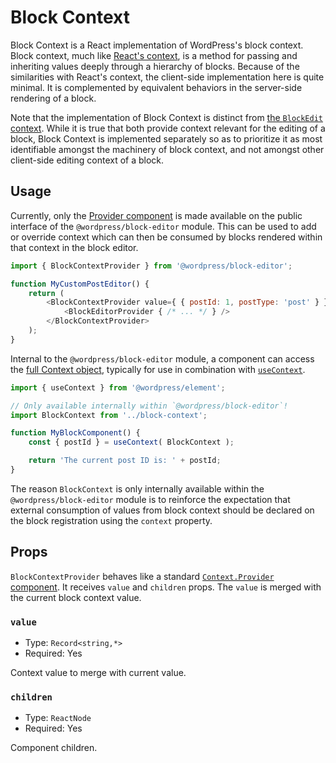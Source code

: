 # Block Context

Block Context is a React implementation of WordPress's block context. Block context, much like [React's context](https://reactjs.org/docs/context.html), is a method for passing and inheriting values deeply through a hierarchy of blocks. Because of the similarities with React's context, the client-side implementation here is quite minimal. It is complemented by equivalent behaviors in the server-side rendering of a block.

Note that the implementation of Block Context is distinct from [the `BlockEdit` context](../block-edit). While it is true that both provide context relevant for the editing of a block, Block Context is implemented separately so as to prioritize it as most identifiable amongst the machinery of block context, and not amongst other client-side editing context of a block.

## Usage

Currently, only the [Provider component](https://reactjs.org/docs/context.html#contextprovider) is made available on the public interface of the `@wordpress/block-editor` module. This can be used to add or override context which can then be consumed by blocks rendered within that context in the block editor.

```js
import { BlockContextProvider } from '@wordpress/block-editor';

function MyCustomPostEditor() {
	return (
		<BlockContextProvider value={ { postId: 1, postType: 'post' } }>
			<BlockEditorProvider { /* ... */ } />
		</BlockContextProvider>
	);
}
```

Internal to the `@wordpress/block-editor` module, a component can access the [full Context object](https://reactjs.org/docs/context.html#api), typically for use in combination with [`useContext`](https://reactjs.org/docs/hooks-reference.html#usecontext).

```js
import { useContext } from '@wordpress/element';

// Only available internally within `@wordpress/block-editor`!
import BlockContext from '../block-context';

function MyBlockComponent() {
	const { postId } = useContext( BlockContext );

	return 'The current post ID is: ' + postId;
}
```

The reason `BlockContext` is only internally available within the `@wordpress/block-editor` module is to reinforce the expectation that external consumption of values from block context should be declared on the block registration using the `context` property.

## Props

`BlockContextProvider` behaves like a standard [`Context.Provider` component](https://reactjs.org/docs/context.html#contextprovider). It receives `value` and `children` props. The `value` is merged with the current block context value.

### `value`

-   Type: `Record<string,*>`
-   Required: Yes

Context value to merge with current value.

### `children`

-   Type: `ReactNode`
-   Required: Yes

Component children.
